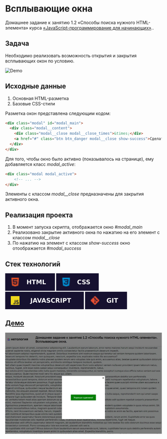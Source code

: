 # Всплывающие окна

Домашнее задание к занятию 1.2 «Способы поиска нужного HTML-элемента» курса [«JavaScript-программирование для начинающих»](https://cat.2035.university/rall/course/18787/?project_id=48)..

## **Задача**

Необходимо реализовать возможность открытия и закрытия всплывающих окон по условию.

![Demo](./demo.gif)

## **Исходные данные**

1. Основная HTML-разметка
2. Базовые CSS-стили

Разметка окон представлена следующим кодом:

```html
<div class="modal" id="modal_main">
  <div class="modal__content">
    <div class="modal__close modal__close_times">&times;</div>
    <a href="#" class="btn btn_danger modal__close show-success">Сделать хорошо</a>
  </div>
</div>
```

Для того, чтобы окно было активно (показывалось на странице), ему добавляется класс
*modal_active*:

```html
<div class="modal modal_active">
    <!-- ... -->
</div>
```

Элементы с классом *modal__close* предназначены для закрытия активного окна.

## **Реализация проекта**

1. В момент запуска скрипта, отображается окно *#modal_main*
2. Реализовано закрытие активного окна по нажатию на его элемент с классом *modal__close*
3. По нажатию на элемент с классом *show-success* окно отоображается *#modal_success*

## **Стек технологий**
![HTML](./html.svg)
![CSS](./css.svg)
![JS](./js.svg)
![GIT](./git.svg)

## **[Демо](https://alekseeva-t-v.github.io/bhj-homeworks/js-features/cookie-clicker/task)**
![Демо](./demo.jpg)